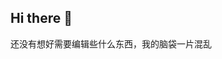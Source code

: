 ## Hi there 👋

<!--
**andrewyuan13/andrewyuan13** is a ✨ _special_ ✨ repository because its `README.md` (this file) appears on your GitHub profile.

Here are some ideas to get you started:


- 🔭 I’m currently working on Evil computer network technology and database
- 🌱 I’m currently learning Java software development and design/mathemactics/english/japanese/song
- 👯 I’m looking to collaborate on there
- 🤔 I’m looking for help with 
- 💬 Ask me about anything
- 📫 How to reach me: you can find me at my email:yuans6407@163.com or just have a talk.
- 😄 Pronouns: mastermid
- ⚡ Fun fact: read watach survey
-->还没有想好需要编辑些什么东西，我的脑袋一片混乱
